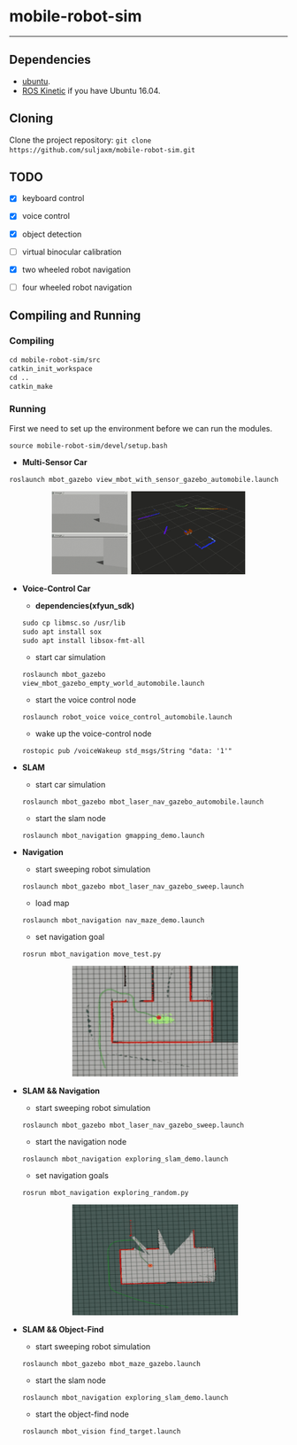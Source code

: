 # mobile-robot-sim

---

## Dependencies

* [ubuntu](https://www.ubuntu.com/download/desktop).
* [ROS Kinetic](http://wiki.ros.org/kinetic/Installation/Ubuntu) if you have Ubuntu 16.04.

## Cloning

Clone the project repository: `git clone https://github.com/suljaxm/mobile-robot-sim.git`

## TODO
- [x] keyboard control
- [x] voice control
- [x] object detection 
- [ ] virtual binocular calibration
- [x] two wheeled robot navigation
- [ ] four wheeled robot navigation


## Compiling and Running

### Compiling

```
cd mobile-robot-sim/src
catkin_init_workspace
cd ..
catkin_make
```

### Running
First we need to set up the environment before we can run the modules.
```
source mobile-robot-sim/devel/setup.bash
```


- **Multi-Sensor Car**
```
roslaunch mbot_gazebo view_mbot_with_sensor_gazebo_automobile.launch 
```

<div align=center><img width="350" height="150" src="./images/sensors.gif"/></div>

- **Voice-Control Car**
	- **dependencies(xfyun_sdk)**
	```
	sudo cp libmsc.so /usr/lib
	sudo apt install sox
	sudo apt install libsox-fmt-all
	```
	- start car simulation
	```
	roslaunch mbot_gazebo view_mbot_gazebo_empty_world_automobile.launch 
	```
	- start the voice control node
	```
	roslaunch robot_voice voice_control_automobile.launch 
	```
	- wake up the voice-control node
	```
	rostopic pub /voiceWakeup std_msgs/String "data: '1'" 
	```

- **SLAM**
	- start car simulation
	```
	roslaunch mbot_gazebo mbot_laser_nav_gazebo_automobile.launch
	```
	- start the slam node
	```
	roslaunch mbot_navigation gmapping_demo.launch
	```
	
-  **Navigation**
	- start sweeping robot simulation
	```
	roslaunch mbot_gazebo mbot_laser_nav_gazebo_sweep.launch
	```
	- load map
	```
	roslaunch mbot_navigation nav_maze_demo.launch 
	```
	- set navigation goal
	```
	rosrun mbot_navigation move_test.py
	```
	<div align=center><img width="300" height="200" src="./images/nav.gif"/></div>

- **SLAM && Navigation**
	- start sweeping robot simulation
	```
	roslaunch mbot_gazebo mbot_laser_nav_gazebo_sweep.launch
	```
	- start the navigation node
	```
	roslaunch mbot_navigation exploring_slam_demo.launch
	```
	- set navigation goals
	```
	rosrun mbot_navigation exploring_random.py 
	```
	<div align=center><img width="300" height="200" src="./images/slam_nav.gif"/></div>
	
- **SLAM && Object-Find**
	- start sweeping robot simulation
	```
	roslaunch mbot_gazebo mbot_maze_gazebo.launch
	```
	- start the slam node
	```
	roslaunch mbot_navigation exploring_slam_demo.launch
	```
	- start the object-find node
	```
	roslaunch mbot_vision find_target.launch
	```

